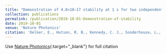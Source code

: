 ```yaml
---
title: "Demonstration of 4.8×10−17 stability at 1 s for two independent optical clocks"
collection: publications
permalink: /publication/2019-10-01-Demonstration-of-stability
date: 2019-10-01
venue: 'Nature Photonics'
citation: 'Oelker, E., Hutson, R. B., Kennedy, C. J., Sonderhouse, L., Bothwell, T., Goban, A., Kedar, D., Sanner, C., Robinson, J. M., Marti, G. E., Matei, D. G., Legero, T., Giunta, M., Holzwarth, R., Riehle, F., Sterr, U., Ye, J., "Demonstration of 4.8×10−17 stability at 1 s for two independent optical clocks." Nature Photonics, 2019.'
---
```

Use [Nature Photonics](https://www.nature.com/articles/s41566-019-0493-4){:target="_blank"} for full citation
